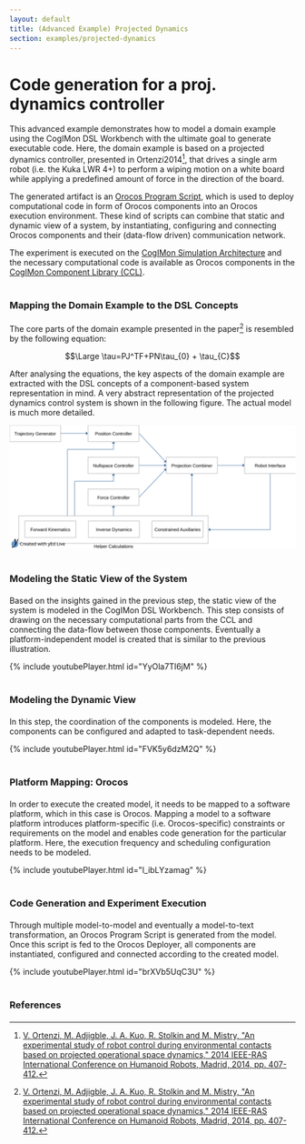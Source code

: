 ```yaml
---
layout: default
title: (Advanced Example) Projected Dynamics
section: examples/projected-dynamics
---
```

<style>
  h3 {
    margin: 40px 0px 20px 0px;
  }
</style>
<div class="page-header">
  <h1>Code generation for a proj. dynamics controller</h1>
</div>

This advanced example demonstrates how to model a domain example using the
CogIMon DSL Workbench with the ultimate goal to generate executable code.
Here, the domain example is based on a projected dynamics controller,
presented in Ortenzi2014[^1], that drives a single arm robot (i.e. the Kuka LWR 4+)
to perform a wiping motion on a white board while applying a predefined amount
of force in the direction of the board.

The generated artifact is an [Orocos Program Script](http://www.orocos.org/stable/documentation/rtt/v2.x/doc-xml/orocos-components-manual.html#program-syntax),
which is used to deploy computational code in form of Orocos components into an Orocos execution environment.
These kind of scripts can combine that static and dynamic view of a system,
by instantiating, configuring and connecting Orocos components and their (data-flow driven) communication network.

The experiment is executed on the [CogIMon Simulation Architecture](/simulation/simulation.html) and the necessary computational code is available as Orocos components in the [CogIMon Component Library (CCL)](/ccl/overview.html).

### Mapping the Domain Example to the DSL Concepts

The core parts of the domain example presented in the paper[^1] is resembled by the following equation:

$$\Large \tau=PJ^TF+PN\tau_{0} + \tau_{C}$$

After analysing the equations,
the key aspects of the domain example are extracted with the DSL concepts of a component-based system representation in mind.
A very abstract representation of the projected dynamics control system is shown in the following figure.
The actual model is much more detailed.

![Key aspects of the projected dynamics approach](images/SimpleBRHMpd.svg "Key aspects of the projected dynamics approach")

### Modeling the Static View of the System

Based on the insights gained in the previous step,
the static view of the system is modeled in the CogIMon DSL Workbench.
This step consists of drawing on the necessary computational parts from the CCL
and connecting the data-flow between those components.
Eventually a platform-independent model is created that is similar to the previous illustration.

{% include youtubePlayer.html id="YyOla7TI6jM" %}

### Modeling the Dynamic View

In this step, the coordination of the components is modeled.
Here, the components can be configured and adapted to task-dependent needs.

{% include youtubePlayer.html id="FVK5y6dzM2Q" %}

### Platform Mapping: Orocos

In order to execute the created model, it needs to be mapped to a software platform,
which in this case is Orocos. Mapping a model to a software platform introduces
platform-specific (i.e. Orocos-specific) constraints or requirements on the model
and enables code generation for the particular platform.
Here, the execution frequency and scheduling configuration needs to be modeled.

{% include youtubePlayer.html id="l_ibLYzamag" %}

### Code Generation and Experiment Execution

Through multiple model-to-model and eventually a model-to-text transformation,
an Orocos Program Script is generated from the model.
Once this script is fed to the Orocos Deployer, all components are instantiated,
configured and connected according to the created model.

{% include youtubePlayer.html id="brXVb5UqC3U" %}

### References

[^1]: [V. Ortenzi, M. Adjigble, J. A. Kuo, R. Stolkin and M. Mistry, "An experimental study of robot control during environmental contacts based on projected operational space dynamics," 2014 IEEE-RAS International Conference on Humanoid Robots, Madrid, 2014, pp. 407-412.](http://ieeexplore.ieee.org/document/7041392/)
